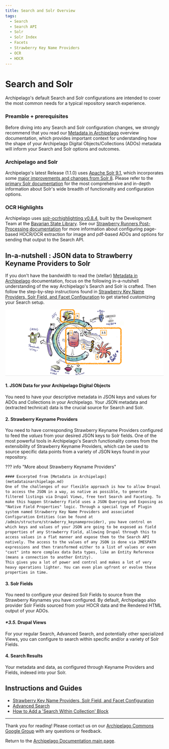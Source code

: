 ```yaml
---
title: Search and Solr Overview
tags:
  - Search
  - Search API
  - Solr
  - Solr Index
  - Facets
  - Strawberry Key Name Providers
  - OCR
  - HOCR
---
```


# Search and Solr

Archipelago's default Search and Solr configurations are intended to cover the most common needs for a typical repository search experience.

### Preamble + prerequisites 

Before diving into any Search and Solr configuration changes, we strongly recommend that you read our [Metadata in Archipelago](metadatainarchipelago.md) overview documentation, which provides important context for understanding how the shape of your Archipelago Digital Objects/Collections (ADOs) metadata will inform your Search and Solr options and outcomes.

### Archipelago and Solr
Archipelago's latest Release (1.1.0) uses [Apache Solr 9.1](https://solr.apache.org/guide/solr/9_1/index.html), which incorporates some [major improvements and changes from Solr 8](https://solr.apache.org/guide/solr/9_1/upgrade-notes/major-changes-in-solr-9.html). Please refer to the [primary Solr documentation](https://solr.apache.org/guide/solr/9_1/index.html) for the most comprehensive and in-depth information about Solr's wide breadth of functionality and configuration options.

### OCR Highlights

Archipelago uses [solr-ocrhighlighting v0.8.4](https://github.com/dbmdz/solr-ocrhighlighting/releases/tag/wip), built by the Development Team at the [Bavarian State Library](https://github.com/dbmdz). See our [Strawberry Runners Post-Processing documentation](strawberryrunners.md) for more information about configuring page-based HOCR/OCR extraction for image and pdf-based ADOs and options for sending that output to the Search API.

## In-a-nutshell : JSON data to Strawberry Keyname Providers to Solr

If you don't have the bandwidth to read the (stellar) [Metadata in Archipelago](metadatainarchipelago.md) documentation, focus on the following in-a-nutshell understanding of the way Archipelago's Search and Solr is crafted. Then follow the step-by-step instructions found in [Strawberry Key Name Providers, Solr Field, and Facet Configuration](strawberry_key_name_providers.md) to get started customizing your Search setup.

![Search in-a-nutshell overview](images/SearchInANutshell_Twig_JSON_Metadata_Diego_doodle.jpg)

#### 1. JSON Data for your Archipelago Digital Objects 
You need to have your descriptive metadata in JSON keys and values for ADOs and Collections in your Archipelago. Your JSON metadata and (extracted technical) data is the crucial source for Search and Solr.

#### 2. Strawberry Keyname Providers
You need to have corresponding Strawberry Keyname Providers configured to feed the _values_ from your desired JSON keys to Solr fields. One of the most powerful tools in Archipelago's Search functionality comes from the extensibility of Strawberry Keyname Providers, which can be used to source specific data points from a variety of JSON keys found in your repository.

??? info "More about Strawberry Keyname Providers"

    #### Excerpted from [Metadata in Archipelago](metadatainarchipelago.md)
    One of the challenges of our flexible approach is how to allow Drupal to access the JSON in a way, as native as possible, to generate filtered listings via Drupal Views, free text Search and Faceting. To make this happen Strawberry Field uses a JSON Querying and Exposing as "Native Field Properties" logic. Through a special type of Plugin system named Strawberry Key Name Providers and associated Configuration Entities (can be found at /admin/structure/strawberry_keynameprovider), you have control on which keys and values of your JSON are going to be exposed as field properties of any Strawberry Field, allowing Drupal through this to access values in a flat manner and expose them to the Search API natively. The access to the values of any JSON is done via JMESPATH expressions and then transformed either to a list of values or even "cast" into more complex data Data types, like an Entity Reference (means a connection to another Entity).
    This gives you a lot of power and control and makes a lot of very heavy operations lighter. You can even plan upfront or evolve these properties in time.

#### 3. Solr Fields
You need to configure your desired Solr Fields to source from the Strawberry Keynames you have configured. By default, Archipelago also provider Solr Fields sourced from your HOCR data and the Rendered HTML output of your ADOs.

#### _*3.5._ Drupal Views 
For your regular Search, Advanced Search, and potentially other specialized Views, you can configure to search within specific and/or a variety of Solr Fields. 

#### 4. Search Results
Your metadata and data, as configured through Keyname Providers and Fields, indexed into your Solr. 

## Instructions and Guides

* [Strawberry Key Name Providers, Solr Field, and Facet Configuration](strawberry_key_name_providers.md) 
* [Advanced Search](search_advanced.md)
* [How to Add a 'Search Within Collection' Block](search-within-collection.md)

___

Thank you for reading! Please contact us on our [Archipelago Commons Google Group](https://groups.google.com/forum/#!forum/archipelago-commons) with any questions or feedback.

Return to the [Archipelago Documentation main page](index.md).
